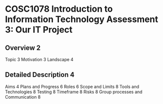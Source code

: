 <h1> COSC1078 Introduction to Information Technology Assessment 3: Our IT Project </h1>
<h2> Overview 2 </h2>
Topic	3
Motivation	3
Landscape	4
<p>
<h2> Detailed Description	4 </h2>
 
<p>
Aims	4
Plans and Progress	6
Roles	6
Scope and Limits	8
Tools and Technologies	8
Testing	8
Timeframe	8
Risks	8
Group processes and Communication	8
<p>


